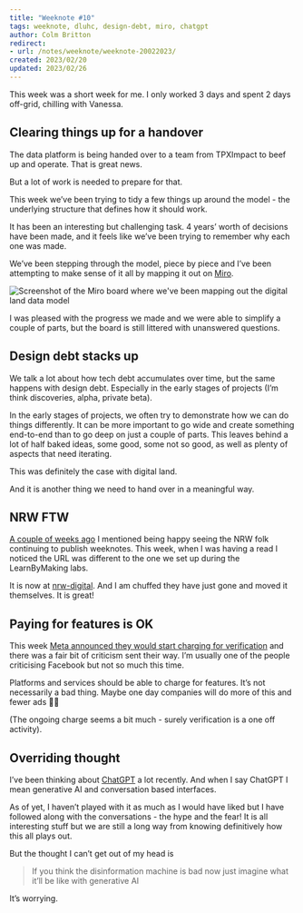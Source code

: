 ```yaml
---
title: "Weeknote #10"
tags: weeknote, dluhc, design-debt, miro, chatgpt
author: Colm Britton
redirect:
- url: /notes/weeknote/weeknote-20022023/
created: 2023/02/20
updated: 2023/02/26
---
```


This week was a short week for me. I only worked 3 days and spent 2 days off-grid, chilling with Vanessa.

## Clearing things up for a handover

The data platform is being handed over to a team from TPXImpact to beef up and operate. That is great news.

But a lot of work is needed to prepare for that.

This week we’ve been trying to tidy a few things up around the model - the underlying structure that defines how it should work.

It has been an interesting but challenging task. 4 years’ worth of decisions have been made, and it feels like we’ve been trying to remember why each one was made.

We’ve been stepping through the model, piece by piece and I’ve been attempting to make sense of it all by mapping it out on [Miro](https://miro.com/).

![Screenshot of the Miro board where we've been mapping out the digital land data model](/static/images/notes/miro-board-spec-and-config.png)

I was pleased with the progress we made and we were able to simplify a couple of parts, but the board is still littered with unanswered questions.

## Design debt stacks up

We talk a lot about how tech debt accumulates over time, but the same happens with design debt. Especially in the early stages of projects (I’m think discoveries, alpha, private beta).

In the early stages of projects, we often try to demonstrate how we can do things differently.  It can be more important to go wide and create something end-to-end than to go deep on just a couple of parts. This leaves behind a lot of half baked ideas, some good, some not so good, as well as plenty of aspects that need iterating.

This was definitely the case with digital land.

And it is another thing we need to hand over in a meaningful way.

## NRW FTW

[A couple of weeks ago](https://colmjude.com/notes/weeknote/weeknote-06022023/) I mentioned being happy seeing the NRW folk continuing to publish weeknotes. This week, when I was having a read I noticed the URL was different to the one we set up during the LearnByMaking labs.

It is now at [nrw-digital](https://nrw-digital.github.io/week-notes/en/updates/). And I am chuffed they have just gone and moved it themselves. It is great!

## Paying for features is OK

This week [Meta announced they would start charging for verification](https://www.theverge.com/2023/2/19/23606268/meta-instagram-facebook-test-paid-verification) and there was a fair bit of criticism sent their way. I’m usually one of the people criticising Facebook but not so much this time.

Platforms and services should be able to charge for features. It’s not necessarily a bad thing. Maybe one day companies will do more of this and fewer ads 😵‍💫

(The ongoing charge seems a bit much - surely verification is a one off activity).

## Overriding thought

I’ve been thinking about [ChatGPT](https://openai.com/blog/chatgpt/) a lot recently. And when I say ChatGPT I mean generative AI and conversation based interfaces.

As of yet, I haven’t played with it as much as I would have liked but I have followed along with the conversations - the hype and the fear! It is all interesting stuff but we are still a long way from knowing definitively how this all plays out.

But the thought I can’t get out of my head is

> If you think the disinformation machine is bad now just imagine what it’ll be like with generative AI

It’s worrying.
